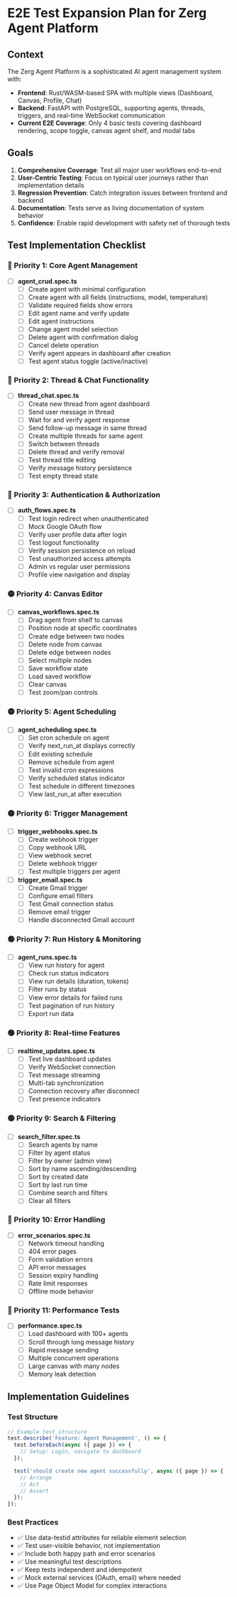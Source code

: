 # E2E Test Expansion Plan for Zerg Agent Platform

## Context

The Zerg Agent Platform is a sophisticated AI agent management system with:
- **Frontend**: Rust/WASM-based SPA with multiple views (Dashboard, Canvas, Profile, Chat)
- **Backend**: FastAPI with PostgreSQL, supporting agents, threads, triggers, and real-time WebSocket communication
- **Current E2E Coverage**: Only 4 basic tests covering dashboard rendering, scope toggle, canvas agent shelf, and modal tabs

## Goals

1. **Comprehensive Coverage**: Test all major user workflows end-to-end
2. **User-Centric Testing**: Focus on typical user journeys rather than implementation details
3. **Regression Prevention**: Catch integration issues between frontend and backend
4. **Documentation**: Tests serve as living documentation of system behavior
5. **Confidence**: Enable rapid development with safety net of thorough tests

## Test Implementation Checklist

### 🔴 Priority 1: Core Agent Management
- [ ] **agent_crud.spec.ts**
  - [ ] Create agent with minimal configuration
  - [ ] Create agent with all fields (instructions, model, temperature)
  - [ ] Validate required fields show errors
  - [ ] Edit agent name and verify update
  - [ ] Edit agent instructions
  - [ ] Change agent model selection
  - [ ] Delete agent with confirmation dialog
  - [ ] Cancel delete operation
  - [ ] Verify agent appears in dashboard after creation
  - [ ] Test agent status toggle (active/inactive)

### 🔴 Priority 2: Thread & Chat Functionality
- [ ] **thread_chat.spec.ts**
  - [ ] Create new thread from agent dashboard
  - [ ] Send user message in thread
  - [ ] Wait for and verify agent response
  - [ ] Send follow-up message in same thread
  - [ ] Create multiple threads for same agent
  - [ ] Switch between threads
  - [ ] Delete thread and verify removal
  - [ ] Test thread title editing
  - [ ] Verify message history persistence
  - [ ] Test empty thread state

### 🔴 Priority 3: Authentication & Authorization
- [ ] **auth_flows.spec.ts**
  - [ ] Test login redirect when unauthenticated
  - [ ] Mock Google OAuth flow
  - [ ] Verify user profile data after login
  - [ ] Test logout functionality
  - [ ] Verify session persistence on reload
  - [ ] Test unauthorized access attempts
  - [ ] Admin vs regular user permissions
  - [ ] Profile view navigation and display

### 🟡 Priority 4: Canvas Editor
- [ ] **canvas_workflows.spec.ts**
  - [ ] Drag agent from shelf to canvas
  - [ ] Position node at specific coordinates
  - [ ] Create edge between two nodes
  - [ ] Delete node from canvas
  - [ ] Delete edge between nodes
  - [ ] Select multiple nodes
  - [ ] Save workflow state
  - [ ] Load saved workflow
  - [ ] Clear canvas
  - [ ] Test zoom/pan controls

### 🟡 Priority 5: Agent Scheduling
- [ ] **agent_scheduling.spec.ts**
  - [ ] Set cron schedule on agent
  - [ ] Verify next_run_at displays correctly
  - [ ] Edit existing schedule
  - [ ] Remove schedule from agent
  - [ ] Test invalid cron expressions
  - [ ] Verify scheduled status indicator
  - [ ] Test schedule in different timezones
  - [ ] View last_run_at after execution

### 🟡 Priority 6: Trigger Management
- [ ] **trigger_webhooks.spec.ts**
  - [ ] Create webhook trigger
  - [ ] Copy webhook URL
  - [ ] View webhook secret
  - [ ] Delete webhook trigger
  - [ ] Test multiple triggers per agent
  
- [ ] **trigger_email.spec.ts**
  - [ ] Create Gmail trigger
  - [ ] Configure email filters
  - [ ] Test Gmail connection status
  - [ ] Remove email trigger
  - [ ] Handle disconnected Gmail account

### 🟢 Priority 7: Run History & Monitoring
- [ ] **agent_runs.spec.ts**
  - [ ] View run history for agent
  - [ ] Check run status indicators
  - [ ] View run details (duration, tokens)
  - [ ] Filter runs by status
  - [ ] View error details for failed runs
  - [ ] Test pagination of run history
  - [ ] Export run data

### 🟢 Priority 8: Real-time Features
- [ ] **realtime_updates.spec.ts**
  - [ ] Test live dashboard updates
  - [ ] Verify WebSocket connection
  - [ ] Test message streaming
  - [ ] Multi-tab synchronization
  - [ ] Connection recovery after disconnect
  - [ ] Test presence indicators

### 🟢 Priority 9: Search & Filtering
- [ ] **search_filter.spec.ts**
  - [ ] Search agents by name
  - [ ] Filter by agent status
  - [ ] Filter by owner (admin view)
  - [ ] Sort by name ascending/descending
  - [ ] Sort by created date
  - [ ] Sort by last run time
  - [ ] Combine search and filters
  - [ ] Clear all filters

### 🔵 Priority 10: Error Handling
- [ ] **error_scenarios.spec.ts**
  - [ ] Network timeout handling
  - [ ] 404 error pages
  - [ ] Form validation errors
  - [ ] API error messages
  - [ ] Session expiry handling
  - [ ] Rate limit responses
  - [ ] Offline mode behavior

### 🔵 Priority 11: Performance Tests
- [ ] **performance.spec.ts**
  - [ ] Load dashboard with 100+ agents
  - [ ] Scroll through long message history
  - [ ] Rapid message sending
  - [ ] Multiple concurrent operations
  - [ ] Large canvas with many nodes
  - [ ] Memory leak detection

## Implementation Guidelines

### Test Structure
```typescript
// Example test structure
test.describe('Feature: Agent Management', () => {
  test.beforeEach(async ({ page }) => {
    // Setup: Login, navigate to dashboard
  });

  test('should create new agent successfully', async ({ page }) => {
    // Arrange
    // Act
    // Assert
  });
});
```

### Best Practices
- ✅ Use data-testid attributes for reliable element selection
- ✅ Test user-visible behavior, not implementation
- ✅ Include both happy path and error scenarios
- ✅ Use meaningful test descriptions
- ✅ Keep tests independent and idempotent
- ✅ Mock external services (OAuth, email) where needed
- ✅ Use Page Object Model for complex interactions
